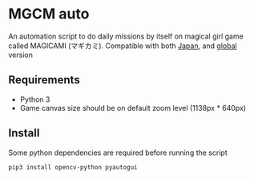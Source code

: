 MGCM auto
===

An automation script to do daily missions by itself on magical girl game called MAGICAMI (マギカミ). Compatible with both [Japan](https://pc-play.games.dmm.co.jp/play/magicami_dx/), and [global](https://www.nutaku.net/games/mgcm-dx/play/) version

Requirements
---

- Python 3
- Game canvas size should be on default zoom level (1138px * 640px)

Install
---

Some python dependencies are required before running the script

```
pip3 install opencv-python pyautogui
```
